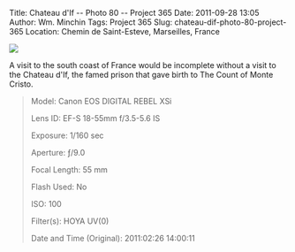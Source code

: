 Title: Chateau d'If -- Photo 80 -- Project 365
Date: 2011-09-28 13:05
Author: Wm. Minchin
Tags: Project 365
Slug: chateau-dif-photo-80-project-365
Location: Chemin de Saint-Esteve, Marseilles, France

[![](https://lh4.googleusercontent.com/-dfT3-6pWY0g/TdhrERn6xRI/AAAAAAAAB0w/61EtVzjaINc/s640/2011-02-26%252520-%252520IMG_5213.JPG)](http://goo.gl/photos/D7lNz2KdoL)

A visit to the south coast of France would be incomplete without a visit
to the Chateau d'If, the famed prison that gave birth to The Count of
Monte Cristo.

> 
> <span style="color: #666666;">Model: </span>Canon EOS DIGITAL REBEL
> XSi
>
> <span style="color: #666666;">Lens ID: </span>EF-S 18-55mm f/3.5-5.6
> IS
>
> <span style="color: #666666;">Exposure: </span>1/160 sec
>
> <span style="color: #666666;">Aperture: </span>ƒ/9.0
>
> <span style="color: #666666;">Focal Length: </span>55 mm
>
> <span style="color: #666666;">Flash Used: </span>No
>
> <span style="color: #666666;">ISO: </span>100
>
> <span style="color: #666666;">Filter(s): </span>HOYA UV(0)
>
> <p>
> <span style="color: #666666;">Date and Time
> (Original): </span>2011:02:26 14:00:11

